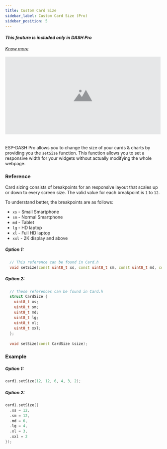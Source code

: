 ```yaml
---
title: Custom Card Size
sidebar_label: Custom Card Size (Pro)
sidebar_position: 5
---
```


<div className="pro-label">
    <i>
        <h4 style={{ fontWeight: '500', marginBottom: 5 }}>
            This feature is included only in DASH <span style={{ color: "#f54b42" }}>Pro</span>
        </h4>
        <a href="https://espdash.pro" target="_blank">Know more</a>
    </i>
</div>

<br/>


<img src="/img/v4/placeholder.png" width="500px" alt="Energy Card Preview" />
<br/>
<br/>

ESP-DASH Pro allows you to change the size of your cards & charts by providing you the `setSize` function. This function allows you to set a responsive width for your widgets without actually modifying the whole webpage.



### Reference

Card sizing consists of breakpoints for an responsive layout that scales up or down to every screen size. The valid value for each breakpoint is `1` to `12`.

To understand better, the breakpoints are as follows:
- `xs` - Small Smartphone
- `sm` - Normal Smartphone
- `md` - Tablet
- `lg` - HD laptop
- `xl` - Full HD laptop
- `xxl` - 2K display and above

##### Option 1:
```cpp
  // This reference can be found in Card.h
  void setSize(const uint8_t xs, const uint8_t sm, const uint8_t md, const uint8_t lg, const uint8_t xl, const uint8_t xxl);
```

##### Option 2:
```cpp
  // These references can be found in Card.h
  struct CardSize {
    uint8_t xs;
    uint8_t sm;
    uint8_t md;
    uint8_t lg;
    uint8_t xl;
    uint8_t xxl;
  };

  void setSize(const CardSize &size);
```

### Example

##### Option 1:
```cpp
card1.setSize(12, 12, 6, 4, 3, 2);
```

##### Option 2:
```cpp
card1.setSize({
  .xs = 12,
  .sm = 12,
  .md = 6,
  .lg = 4,
  .xl = 3,
  .xxl = 2
});
```
